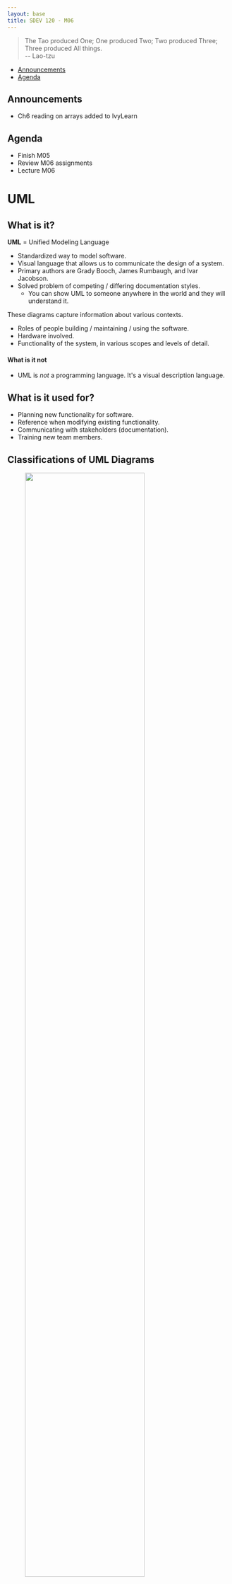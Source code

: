```yaml
---
layout: base
title: SDEV 120 - M06
---
```


> The Tao produced One; One produced Two; Two produced Three; Three produced All things. \
-- Lao-tzu

- [Announcements](#announcements)
- [Agenda](#agenda)


## Announcements

- Ch6 reading on arrays added to IvyLearn

## Agenda

- Finish M05
- Review M06 assignments
- Lecture M06

<!-- SDLC?; UML; state diagrams; set theory and related logic -->

# UML

<!-- ref: https://docs.google.com/document/d/1Ok6_Q5JWYdK6HiAb7YKZR1Aw13tNrHm8aajtnA-ZUFc/edit -->

## What is it?

**UML** = Unified Modeling Language

- Standardized way to model software. 
- Visual language that allows us to communicate the design of a system.
- Primary authors are Grady Booch, James Rumbaugh, and Ivar Jacobson.
- Solved problem of competing / differing documentation styles.
    - You can show UML to someone anywhere in the world and they will understand it.

These diagrams capture information about various contexts.

- Roles of people building / maintaining / using the software.
- Hardware involved.
- Functionality of the system, in various scopes and levels of detail.

#### What is it not
- UML is _not_ a programming language. It's a visual description language.

## What is it used for?

- Planning new functionality for software.
- Reference when modifying existing functionality.
- Communicating with stakeholders (documentation).
- Training new team members.

## Classifications of UML Diagrams

<figure>
    <span>
        <img src="https://cdn.visual-paradigm.com/guide/uml/learn-the-14-uml-diagram-types/01-uml-diagram-types.png" style="width: 80%">
    </span>
    <figcaption>
        <a href="https://www.visual-paradigm.com/guide/uml-unified-modeling-language/uml-practical-guide/">
        </a>
    </figcaption>
</figure>

### Structural Diagrams

Show static relationships between system components; anatomy of a system.

Types include:
- Class Diagram
- Object Diagram
- Component Diagram
- Deployment Diagram
- Package Diagram
- Composite Structure Diagram

### Behavioral Diagrams

Show dynamic interactions between system components; behavior of a system.

Types include:
- Use Case Diagram
- Activity Diagram
- State Machine Diagram
- Sequence Diagram
- Communication Diagram
- Timing Diagram

## Types of UML Diagrams

From [An introduction to the Unified Modeling Language - IBM Developer](https://developer.ibm.com/articles/an-introduction-to-uml/):

> "The most useful, standard UML diagrams are: use-case diagram, class diagram, sequence diagram, statechart diagram, activity diagram, component diagram, and deployment diagram."

### Use Case Diagram


<figure>
    <span>
        <img src="https://drawio-app.com/wp-content/uploads/2018/10/UseCase-HabitTrackingApp.png" style="width: 70%">
    </span>
    <figcaption>
        <a href="https://drawio-app.com/wp-content/uploads/2018/10/UseCase-HabitTrackingApp.png">
            Use case diagram for habit tracking app.
        </a>
    </figcaption>
</figure>

#### Description

- Represent functionality, actors, and how these relate to each other in the context of a system.
- "High level" scope; not much detail.
- Useful for planning new functionality.
- Useful for communicating with stakeholders.

#### Key components

- Actors
- Use cases
- Relationships between actors and use cases
    - *Optionally, relationships between use cases (includes / extends)
- System boundaries

### Class Diagram

<figure>
    <span>
        <img src="https://drawio-app.com/wp-content/uploads/2018/01/Class-Diagram-Habit-Tracker-app.png" style="width: 70%">
    </span>
    <figcaption>
        <a href="https://drawio-app.com/wp-content/uploads/2018/01/Class-Diagram-Habit-Tracker-app.png">
            Class diagram for a habit tracking app.
        </a>
    </figcaption>
</figure>

#### Description

- Shows how entities (classes) in a system relate to each other.
- Classes contain self-describing attributes and methods.
- Connectors between classes show **cardinality**; how many of one class can be related to another class.
    - https://www.uml-diagrams.org/multiplicity.html
    - Also... Crow's feet notation.

| Multiplicity | Option | Cardinality |
| :---- | :---- | :---- |
| 0..0 | 0 | Collection must be empty |
| 0..1 | | No instances or one instance |
| 1..1 | 1 | Exactly one instance |
| 0..* | * | Zero or more instances |
1..* | | At least one instance |
| 5..5 | 5 | Exactly 5 instances |
| m..n | | At least m but no more than n instances |

- Entities can be concrete or abstract. From above:
  - Concrete examples:
    - Person
    - ??? (what else?)
  - Abstract examples:
    - Comment
    - ??? (what else?)

#### Key components

- Classes
- Attributes
- Methods
- Relationships between classes (cardinality)
 <br>
<span class="demo">walkthrough:</span> For dog walking service, how would I show…
- Dog walker and client (person)?
- Dogs that he/she is scheduled to walk?
- Relationships?
- Any other classes needed?

### Sequence Diagram

<figure>
    <span>
        <img src="https://drawio-app.com/wp-content/uploads/2018/02/drawio-sequence-checkin.png" style="width: 70%">
    </span>
    <figcaption>
        <a href="https://drawio-app.com/wp-content/uploads/2018/02/drawio-sequence-checkin.png">
            Sequence diagram for a habit tracking app.
        </a>
    </figcaption>
</figure>

#### Description

- Shows interactions between objects in a system...
   - over time
   - for a specific use case

What has to happen before another thing happens? Who is involved?

#### Key components

- Actors
- Lifelines
- Messages
- Activation boxes

### State Diagram

<figure>
    <span>
        <img src="https://www.softwareideas.net/i/DirectImage/3089/uml-state-machine-diagram-for-login-" style="width: 100%">
    </span>
    <figcaption>
        <a href="https://www.softwareideas.net/a/1805/user-login-uml-state-machine-diagram-">
            State diagram for login.
        </a>
    </figcaption>
</figure>

#### Description

Shows states of a system and how it transitions between them.

#### Key components

- States
- Transitions

<br>
<span class="demo">walkthrough:</span> Make a state diagram for a turnstile.
- What states?
- What transitions?

### Activity Diagram

<figure>
    <span>
        <img src="https://cdn-images.visual-paradigm.com/guide/uml/what-is-activity-diagram/04-activity-diagram-example-process-order.png" style="width: 100%">
    </span>
    <figcaption>
        <a href="https://www.visual-paradigm.com/guide/uml-unified-modeling-language/what-is-activity-diagram/">
            Activity diagram for order processing.
        </a>
    </figcaption>
</figure>

#### Description

- Models the flow of control from one activity to another.
- Shows logic without implementation detail.

#### Key components

- Activities
- Transitions
- Branching / merging
- Forking / joining

### Hybrids

#### Swimlane Diagram

<figure>
    <span>
        <img src="https://img.officetimeline.com/website/Content/website/swimlane-diagram/swimlane-process-map-example.svg" style="width: 60%">
    </span>
    <figcaption>
        <a href="https://www.officetimeline.com/swimlane-diagram">
            Swimlane diagram for student application.
        </a>
    </figcaption>
</figure>

- Like an activity diagram... with swimlanes.
- Swimlanes show boundaries between actors / roles in system.


#### Custom

It’s useful to have a baseline knowledge of UML if you work with software at all. Even rough sketches can save valuable communication time.

Mix and match to suit your needs.

# Set Theory

<!-- ref: https://docs.google.com/document/d/1xrltP4pU9FkZtHtX5-glQ-6xtKQ17o1C2PjoDaTsWKo/edit -->

> Bertrand Russell and Ernst Zermelo independently found the simplest and best known paradox, now called Russell's paradox: consider "the set of all sets that are not members of themselves", which leads to a contradiction since it must be a member of itself and not a member of itself.

## Definition of a Set

A **set** is a collection of objects with...
- No duplicates.
- No order.


## Set Notation

- Sets are usually assigned a capital letter. 
- Elements are wrapped in curly braces.
- Objects in a set are called **elements**.
- Numbers of elements in a set are called **cardinality**.

### Examples

- Let A be the set of all even numbers between 1 and 10.
- Let B be all integers.
- Let C be all distinct letters in the word "apple".
- Let D = { 'dog', 'cat', 'elephant' }

### Logical Connectives

Logical connectives (and, or) are usually rounded when used in set theory.

| Operation | Symbol (alt) | Symbol (Set Theory) | Description |
| :----: |  :----: | :----: | :----: |
| and | ∧ | ∩ | conjunction |
| or | ∨ | ∪ | disjunction |

### Subsets and Supersets

A **subset** is a set that contains all elements of another set.
A **proper subset** is a subset that is not equal to the original set.

Examples:
- { 1, 2, 3 } is a subset of { 1, 2, 3, 4, 5 }
- { 1, 2, 3 } is a proper subset of { 1, 2, 3, 4, 5 }
- { 1, 2, 3 } is not a proper subset of { 1, 2, 3 }

## Venn Diagrams

<figure>
    <span>
        <img src="../assets/images/venn1.png" style="width: 80%">
    </span>
    <figcaption>
        Logical operations on sets.
    </figcaption>
</figure>

Venn diagrams help us visualize relationships between sets.

- Sets represented as circles.
- Overlapping area represents intersection of sets (logical and).
- Overlapping + non-overlapping area represents union of sets (logical or).
- What would XOR look like?

<br>
<span class="demo">Quiz: </span>

<figure>
    <span>
        <img src="../assets/images/venn2.png" style="width: 30%">
    </span>
    <figcaption>
        Logical operations on sets.
    </figcaption>
</figure>

<div class="spoiler_outer" tabindex="999">
  <p>Find the expression that represents the area outlined in red.</p>
  <p class="spoiler_placeholder"></p>
  <div class="spoiler_inner">
  <pre>
(A ∨ B) ∧ ¬C
    </pre>
  </div>
<div>

<br>
<span class="demo">Quiz: </span>
<br>

- Let A = { dog, oak, cherry, red, cow }
- Let B = { oak, dog, cow, elm, maple, goose }
- Let C = { door, silk }

<div class="spoiler_outer" tabindex="999">
  <p>What is C ∩ A ∪ B?</p>
  <p class="spoiler_placeholder"></p>
  <div class="spoiler_inner">
    <pre>
( C ∩ A ) ∪ B
{ } ∪ B
{ } ∪ { oak, dog, cow, elm, maple, goose }
{ oak, dog, cow, elm, maple, goose }
    </pre>
    <code>
  </div>
<div>

